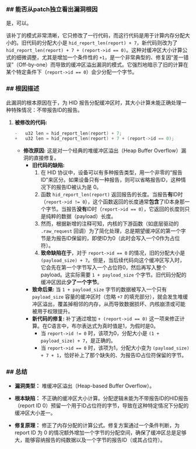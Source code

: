 ### **## 能否从patch独立看出漏洞根因**
是，可以。

该补丁的模式非常清晰，它只修改了一行代码，而这行代码是用于计算内存分配大小的。旧代码的分配大小是 `hid_report_len(report) + 7`，新代码则改为了 `hid_report_len(report) + 7 + (report->id == 0)`。这种对缓冲区大小计算公式的细微调整，尤其是增加一个条件性的 `+1`，是一个非常典型的、修复因“差一错误”（Off-by-one）而导致的缓冲区溢出漏洞的模式。它强烈地暗示了旧的计算在某个特定条件下（`report->id == 0`）会少分配一个字节。

### **## 根因描述**

此漏洞的根本原因在于，为 HID 报告分配缓冲区时，其大小计算未能正确处理一种特殊情况：不带报告ID的报告。

1.  **被修改的代码:**
    ```c
    -	u32 len = hid_report_len(report) + 7;
    +	u32 len = hid_report_len(report) + 7 + (report->id == 0);
    ```
    *   **修改原因:** 这是对一个经典的堆缓冲区溢出（Heap Buffer Overflow）漏洞的直接修复。
        *   **旧代码的缺陷:**
            1.  在 HID 协议中，设备可以有多种报告类型，用一个非零的“报告ID”来区分。如果设备只有一种报告，则可以省略报告ID，这种情况下的报告ID被认为是 0。
            2.  函数 `hid_report_len(report)` 返回报告的长度。当报告**有**ID时（`report->id != 0`），这个函数返回的长度通常**包含**了ID本身那一个字节。当报告**没有**ID时（`report->id == 0`），它返回的长度则只是纯粹的数据（payload）长度。
            3.  然而，根据新增的注释可知，内核的下游函数（如底层驱动的 `.raw_request` 回调）为了简化处理，总是期望缓冲区的第一个字节是为报告ID保留的，即使ID为0（此时会写入一个0作为占位符）。
            4.  **致命缺陷在于**，对于 `report->id == 0` 的情况，旧的分配大小是 `(payload_size) + 7`。但是，当后续代码向这个缓冲区写入时，它会先在第一个字节写入一个占位符0，然后再写入整个 payload。这实际需要 `1 + payload_size` 个字节。旧代码分配的缓冲区因此**少了一个字节**。
        *   **致命后果:** 当 `1 + payload_size` 字节的数据被写入一个只有 `payload_size` 容量的缓冲区时（忽略 `+7` 的填充部分），就会发生堆缓冲区溢出，覆盖掉相邻的内存，从而导致数据损坏、内核崩溃或可能被用于权限提升。
        *   **新代码的修复:** 补丁通过增加 `+ (report->id == 0)` 这一项来修正计算。在C语言中，布尔表达式为真时值是1，为假时是0。
            *   当 `report->id != 0` 时，该项为0，分配大小是 `(1 + payload_size) + 7`，是正确的。
            *   当 `report->id == 0` 时，该项为1，分配大小变为 `(payload_size) + 7 + 1`，恰好补上了那个缺失的、为报告ID占位符保留的字节。

### **## 总结**

*   **漏洞类型：**
    堆缓冲区溢出（Heap-based Buffer Overflow）。

*   **根本缺陷：**
    不正确的缓冲区大小计算。分配逻辑未能为不带报告ID的HID报告（report ID 0）预留一个用于ID占位符的字节，导致在这种特定情况下分配的缓冲区大小差一。

*   **修复原理：**
    修正了内存分配的计算公式。修复方案通过一个条件判断，为 report ID 为 0 的情况额外增加一个字节的分配空间，确保了缓冲区总是足够大，能够容纳报告的纯数据以及一个字节的报告ID（或其占位符）。